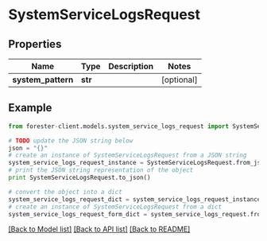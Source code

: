 # SystemServiceLogsRequest


## Properties

Name | Type | Description | Notes
------------ | ------------- | ------------- | -------------
**system_pattern** | **str** |  | [optional] 

## Example

```python
from forester-client.models.system_service_logs_request import SystemServiceLogsRequest

# TODO update the JSON string below
json = "{}"
# create an instance of SystemServiceLogsRequest from a JSON string
system_service_logs_request_instance = SystemServiceLogsRequest.from_json(json)
# print the JSON string representation of the object
print SystemServiceLogsRequest.to_json()

# convert the object into a dict
system_service_logs_request_dict = system_service_logs_request_instance.to_dict()
# create an instance of SystemServiceLogsRequest from a dict
system_service_logs_request_form_dict = system_service_logs_request.from_dict(system_service_logs_request_dict)
```
[[Back to Model list]](../README.md#documentation-for-models) [[Back to API list]](../README.md#documentation-for-api-endpoints) [[Back to README]](../README.md)


